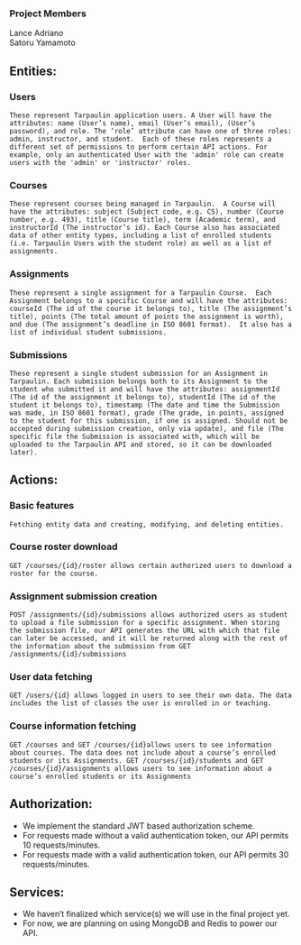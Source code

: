 ### Project Members
Lance Adriano \
Satoru Yamamoto

## Entities:
### Users
```
These represent Tarpaulin application users. A User will have the attributes: name (User’s name), email (User’s email), (User’s password), and role. The ‘role’ attribute can have one of three roles: admin, instructor, and student.  Each of these roles represents a different set of permissions to perform certain API actions. For example, only an authenticated User with the 'admin' role can create users with the 'admin' or 'instructor' roles.
```

### Courses
```
These represent courses being managed in Tarpaulin.  A Course will have the attributes: subject (Subject code, e.g. CS), number (Course number, e.g. 493), title (Course title), term (Academic term), and instructorId (The instructor’s id). Each Course also has associated data of other entity types, including a list of enrolled students (i.e. Tarpaulin Users with the student role) as well as a list of assignments.
```
### Assignments
```
These represent a single assignment for a Tarpaulin Course.  Each Assignment belongs to a specific Course and will have the attributes: courseId (The id of the course it belongs to), title (The assignment’s title), points (The total amount of points the assignment is worth), and due (The assignment’s deadline in ISO 8601 format).  It also has a list of individual student submissions.
```
### Submissions
```
These represent a single student submission for an Assignment in Tarpaulin. Each submission belongs both to its Assignment to the student who submitted it and will have the attributes: assignmentId (The id of the assignment it belongs to), studentId (The id of the student it belongs to), timestamp (The date and time the Submission was made, in ISO 8601 format), grade (The grade, in points, assigned to the student for this submission, if one is assigned. Should not be accepted during submission creation, only via update), and file (The specific file the Submission is associated with, which will be uploaded to the Tarpaulin API and stored, so it can be downloaded later).
```

## Actions:
### Basic features
```
Fetching entity data and creating, modifying, and deleting entities.
```
### Course roster download
```
GET /courses/{id}/roster allows certain authorized users to download a roster for the course.
```
### Assignment submission creation
```
POST /assignments/{id}/submissions allows authorized users as student to upload a file submission for a specific assignment. When storing the submission file, our API generates the URL with which that file can later be accessed, and it will be returned along with the rest of the information about the submission from GET /assignments/{id}/submissions
```
### User data fetching
```
GET /users/{id} allows logged in users to see their own data. The data includes the list of classes the user is enrolled in or teaching.
```
### Course information fetching
```
GET /courses and GET /courses/{id}allows users to see information about courses. The data does not include about a course’s enrolled students or its Assignments. GET /courses/{id}/students and GET /courses/{id}/assignments allows users to see information about a course’s enrolled students or its Assignments
```
## Authorization:
* We implement the standard JWT based authorization scheme.
* For requests made without a valid authentication token, our API permits 10 requests/minutes.
* For requests made with a valid authentication token, our API permits 30 requests/minutes.

## Services:
* We haven’t finalized which service(s) we will use in the final project yet.
* For now, we are planning on using MongoDB and Redis to power our API.
